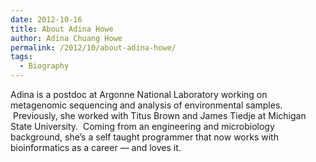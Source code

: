 ```yaml
---
date: 2012-10-16
title: About Adina Howe
author: Adina Chuang Howe
permalink: /2012/10/about-adina-howe/
tags:
  - Biography
---
```

Adina is a postdoc at Argonne National Laboratory working on metagenomic sequencing and analysis of environmental samples.  Previously, she worked with Titus Brown and James Tiedje at Michigan State University.  Coming from an engineering and microbiology background, she&#8217;s a self taught programmer that now works with bioinformatics as a career &#8212; and loves it.

&nbsp;

&nbsp;

&nbsp;

&nbsp;
